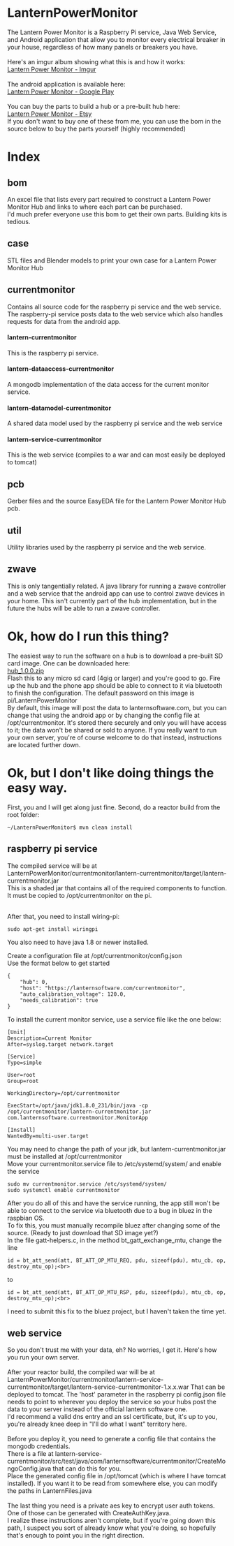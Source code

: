# LanternPowerMonitor
The Lantern Power Monitor is a Raspberry Pi service, Java Web Service, and Android application that allow you to monitor every electrical breaker in your house, regardless of how many panels or breakers you have.
<br><br>
Here's an imgur album showing what this is and how it works:
<br>
[Lantern Power Monitor - Imgur](https://imgur.com/gallery/SPOJYBR)
<br><br>
The android application is available here:
<br>
[Lantern Power Monitor - Google Play](https://play.google.com/store/apps/details?id=com.lanternsoftware.lantern)
<br><br>
You can buy the parts to build a hub or a pre-built hub here:<br>
[Lantern Power Monitor - Etsy](https://www.etsy.com/shop/LanternPowerMonitor)<br>
If you don't want to buy one of these from me, you can use the bom in the source below to buy the parts yourself (highly recommended)

# Index
## bom
An excel file that lists every part required to construct a Lantern Power Monitor Hub and links to where each part can be purchased.<br>
I'd much prefer everyone use this bom to get their own parts.  Building kits is tedious.
## case
STL files and Blender models to print your own case for a Lantern Power Monitor Hub
## currentmonitor
Contains all source code for the raspberry pi service and the web service.  The raspberry-pi service posts data to the web service which also handles requests for data from the android app.
#### lantern-currentmonitor
This is the raspberry pi service.
#### lantern-dataaccess-currentmonitor
A mongodb implementation of the data access for the current monitor service.
#### lantern-datamodel-currentmonitor
A shared data model used by the raspberry pi service and the web service
#### lantern-service-currentmonitor
This is the web service (compiles to a war and can most easily be deployed to tomcat)
## pcb
Gerber files and the source EasyEDA file for the Lantern Power Monitor Hub pcb.
## util
Utility libraries used by the raspberry pi service and the web service.
## zwave
This is only tangentially related.  A java library for running a zwave controller and a web service that the android app can use to control zwave devices in your home.  This isn't currently part of the hub implementation, but in the future the hubs will be able to run a zwave controller.

# Ok, how do I run this thing?
The easiest way to run the software on a hub is to download a pre-built SD card image.  One can be downloaded here:<br>
[hub_1.0.0.zip](https://lanternsoftware.com:13781/hub_1.0.0.zip)<br>
Flash this to any micro sd card (4gig or larger) and you're good to go.  Fire up the hub and the phone app should be able to connect to it via bluetooth to finish the configuration.  The default password on this image is pi/LanternPowerMonitor<br>
By default, this image will post the data to lanternsoftware.com, but you can change that using the android app or by changing the config file at /opt/currentmonitor.  It's stored there securely and only you will have access to it; the data won't be shared or sold to anyone.  If you really want to run your own server, you're of course welcome to do that instead, instructions are located further down.

# Ok, but I don't like doing things the easy way.
First, you and I will get along just fine.  Second, do a reactor build from the root folder:
```
~/LanternPowerMonitor$ mvn clean install
```
## raspberry pi service
The compiled service will be at LanternPowerMonitor/currentmonitor/lantern-currentmonitor/target/lantern-currentmonitor.jar<br>
This is a shaded jar that contains all of the required components to function.  It must be copied to /opt/currentmonitor on the pi.<br><br>

After that, you need to install wiring-pi:
```
sudo apt-get install wiringpi
```
You also need to have java 1.8 or newer installed.

Create a configuration file at /opt/currentmonitor/config.json<br>
Use the format below to get started
```
{
	"hub": 0,
	"host": "https://lanternsoftware.com/currentmonitor",
	"auto_calibration_voltage": 120.0,
	"needs_calibration": true
}
```
To install the current monitor service, use a service file like the one below:
```
[Unit]
Description=Current Monitor
After=syslog.target network.target

[Service]
Type=simple

User=root
Group=root

WorkingDirectory=/opt/currentmonitor

ExecStart=/opt/java/jdk1.8.0_231/bin/java -cp /opt/currentmonitor/lantern-currentmonitor.jar com.lanternsoftware.currentmonitor.MonitorApp

[Install]
WantedBy=multi-user.target
```
You may need to change the path of your jdk, but lantern-currentmonitor.jar must be installed at /opt/currentmonitor<br>
Move your currentmonitor.service file to /etc/systemd/system/ and enable the service
```
sudo mv currentmonitor.service /etc/systemd/system/
sudo systemctl enable currentmonitor
```
After you do all of this and have the service running, the app still won't be able to connect to the service via bluetooth due to a bug in bluez in the raspbian OS.<br>
To fix this, you must manually recompile bluez after changing some of the source. (Ready to just download that SD image yet?)<br>
In the file gatt-helpers.c, in the method bt_gatt_exchange_mtu, change the line<br>
```
id = bt_att_send(att, BT_ATT_OP_MTU_REQ, pdu, sizeof(pdu), mtu_cb, op, destroy_mtu_op);<br>
```
to<br>
```
id = bt_att_send(att, BT_ATT_OP_MTU_RSP, pdu, sizeof(pdu), mtu_cb, op, destroy_mtu_op);<br>
```
I need to submit this fix to the bluez project, but I haven't taken the time yet.

## web service
So you don't trust me with your data, eh?  No worries, I get it.  Here's how you run your own server.<br><br>
After your reactor build, the compiled war will be at LanternPowerMonitor/currentmonitor/lantern-service-currentmonitor/target/lantern-service-currentmonitor-1.x.x.war
That can be deployed to tomcat.  The 'host' parameter in the raspberry pi config.json file needs to point to wherever you deploy the service so your hubs post the data to your server instead of the official lantern software one.<br>
I'd recommend a valid dns entry and an ssl certificate, but, it's up to you, you're already knee deep in "I'll do what I want" territory here.<br><br>
Before you deploy it, you need to generate a config file that contains the mongodb credentials.<br>
There is a file at lantern-service-currentmonitor/src/test/java/com/lanternsoftware/currentmonitor/CreateMongoConfig.java that can do this for you.<br>
Place the generated config file in /opt/tomcat (which is where I have tomcat installed).  If you want it to be read from somewhere else, you can modify the paths in LanternFiles.java<br><br>
The last thing you need is a private aes key to encrypt user auth tokens.  One of those can be generated with CreateAuthKey.java.<br>
I realize these instructions aren't complete, but if you're going down this path, I suspect you sort of already know what you're doing, so hopefully that's enough to point you in the right direction.

